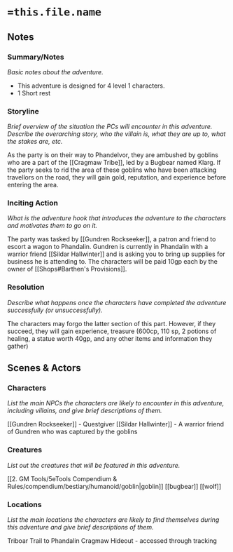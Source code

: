 # **`=this.file.name`**

## Notes
### Summary/Notes
_Basic notes about the adventure._

- This adventure is designed for 4 level 1 characters.
- 1 Short rest

### Storyline
_Brief overview of the situation the PCs will encounter in this adventure. Describe the overarching story, who the villain is, what they are up to, what the stakes are, etc._

As the party is on their way to Phandelvor, they are ambushed by goblins who are a part of the [[Cragmaw Tribe]], led by a Bugbear named Klarg. If the party seeks to rid the area of these goblins who have been attacking travellors on the road, they will gain gold, reputation, and experience before entering the area.

### Inciting Action
_What is the adventure hook that introduces the adventure to the characters and motivates them to go on it._

The party was tasked by [[Gundren Rockseeker]], a patron and friend to escort a wagon to Phandalin. Gundren is currently in Phandalin with a warrior friend [[Sildar Hallwinter]] and is asking you to bring up supplies for business he is attending to. The characters will be paid 10gp each by the owner of [[Shops#Barthen's Provisions]].

### Resolution
_Describe what happens once the characters have completed the adventure successfully (or unsuccessfully)._

The characters may forgo the latter section of this part. However, if they succeed, they will gain experience, treasure (600cp, 110 sp, 2 potions of healing, a statue worth 40gp, and any other items and information they gather)

## Scenes & Actors
### Characters
_List the main NPCs the characters are likely to encounter in this adventure, including villains, and give brief descriptions of them._

[[Gundren Rockseeker]]  -  Questgiver
[[Sildar Hallwinter]] - A warrior friend of Gundren who was captured by the goblins

### Creatures
_List out the creatures that will be featured in this adventure._

[[2. GM Tools/5eTools Compendium & Rules/compendium/bestiary/humanoid/goblin|goblin]] 
[[bugbear]] 
[[wolf]] 

### Locations
_List the main locations the characters are likely to find themselves during this adventure and give brief descriptions of them._

 Triboar Trail to Phandalin
Cragmaw Hideout - accessed through tracking 

